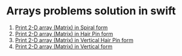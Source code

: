 # Arrays problems solution in swift

1. [Print 2-D array (Matrix) in Spiral form](https://github.com/VinayakDeshpande11/Algorithms/blob/master/Array/ArrayTraversalSpiral.swift)
2. [Print 2-D array (Matrix) in Hair Pin form](https://github.com/VinayakDeshpande11/Algorithms/blob/master/Array/ArrayTraversalHairpin.swift)
3. [Print 2-D array (Matrix) in Vertical Hair Pin form](https://github.com/VinayakDeshpande11/Algorithms/blob/master/Array/ArrayTraversalVerticalHairPin.swift)
4. [Print 2-D array (Matrix) in Vertical form](https://github.com/VinayakDeshpande11/Algorithms/blob/master/Array/ArrayVerticalTraversal.swift)
